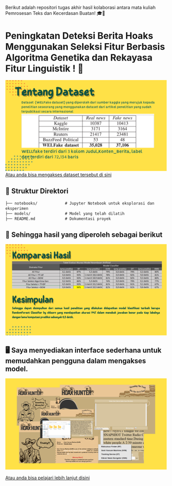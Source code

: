 Berikut adalah repositori tugas akhir hasil kolaborasi antara mata kuliah Pemrosesan Teks dan Kecerdasan Buatan! 🎓🤖 
# Peningkatan Deteksi Berita Hoaks Menggunakan Seleksi Fitur Berbasis Algoritma Genetika dan Rekayasa Fitur Linguistik ! 🎉

![oi](images/Kelompok%208.png)
[Atau anda bisa mengakses dataset tersebut di sini](https://www.kaggle.com/datasets/saurabhshahane/fake-news-classification)


## 📂 **Struktur Direktori**
```plaintext
├── notebooks/            # Jupyter Notebook untuk eksplorasi dan eksperimen
├── models/               # Model yang telah dilatih
├── README.md             # Dokumentasi proyek
```

## 🎯 **Sehingga hasil yang diperoleh sebagai berikut**
![oi](images/Kelompok%208%20(1).png)

## 🖥️ **Saya menyediakan interface sederhana untuk memudahkan pengguna dalam mengakses model.**
![oi](images/interface.png)

[Atau anda bisa pelajari lebih lanjut disini](https://www.canva.com/design/DAFxe8sUzhI/jIRJe5M9S1kbJdI2gVxpxw/editutm_content=DAFxe8sUzhI&utm_campaign=designshare&utm_medium=link2&utm_source=sharebutton)



